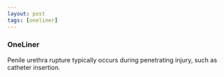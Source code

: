 ```yaml
---
layout: post
tags: [oneliner]
---
```



### OneLiner

Penile urethra rupture typically occurs during penetrating injury, such as catheter insertion.
